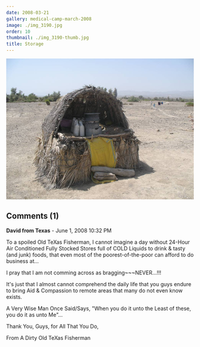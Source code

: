 ```yaml
---
date: 2008-03-21
gallery: medical-camp-march-2008
image: ./img_3190.jpg
order: 10
thumbnail: ./img_3190-thumb.jpg
title: Storage
---
```


![Storage](./img_3190.jpg)

<div id="comments">

## Comments (1)

<div id="comment">

**David from Texas** - June  1, 2008 10:32 PM

To a spoiled Old TeXas Fisherman, I cannot imagine a day without 24-Hour Air Conditioned Fully Stocked
Stores full of COLD Liquids to drink & tasty (and junk) foods, that even most of the poorest-of-the-poor can
afford to do business at...

I pray that I am not comming across as bragging~~~NEVER...!!!

It's just that I almost cannot comprehend the daily life that you guys endure to bring Aid & Compassion to remote areas that many do not even know exists.

A Very Wise Man Once Said/Says, "When you do it unto the Least of these, you do it as unto Me"...

Thank You, Guys, for All That You Do,

From A Dirty Old TeXas Fisherman

</div>

</div>